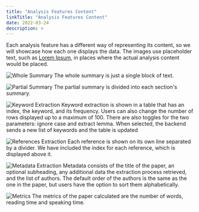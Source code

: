 ```yaml
---
title: "Analysis Features Content"
linkTitle: "Analysis Features Content"
date: 2022-03-24
description: > 
---
```

Each analysis feature has a different way of representing its content, so we will showcase how each one displays the data. The images use placeholder text, such as [Lorem Ipsum](https://www.lipsum.com/), in places where the actual analysis content would be placed.

![Whole Summary](/2021/group6/images/analysis_features/whole_summary.png "Whole Summary")
The whole summary is just a single block of text.

![Partial Summary](/2021/group6/images/analysis_features/partial_summary.png "Partial Summary")
The partial summary is divided into each section's summary.

![Keyword Extraction](/2021/group6/images/analysis_features/keywords_extraction.png "Keyword Extraction")
Keyword extraction is shown in a table that has an index, the keyword, and its frequency. Users can also change the number of rows displayed up to a maximum of 100. There are also toggles for the two parameters: ignore case and extract lemma. When selected, the backend sends a new list of keywords and the table is updated

![References Extraction](/2021/group6/images/analysis_features/refs_extraction.png "References Extraction")
Each reference is shown on its own line separated by a divider. We have included the index for each reference, which is displayed above it.

![Metadata Extraction](/2021/group6/images/analysis_features/metadata_extraction.png "Metadata Extraction")
Metadata consists of the title of the paper, an optional subheading, any additional data the extraction process retrieved, and the list of authors. The default order of the authors is the same as the one in the paper, but users have the option to sort them alphabetically.

![Metrics](/2021/group6/images/analysis_features/metrics.png "Metrics")
The metrics of the paper calculated are the number of words, reading time and speaking time.
